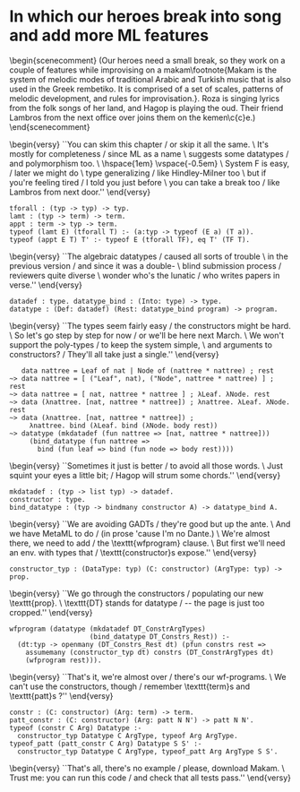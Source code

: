 # In which our heroes break into song and add more ML features

<!--
```makam
%use "07-structural.md".
tests: testsuite. %testsuite tests.
```
-->

\begin{scenecomment}
(Our heroes need a small break, so they work on a couple of features while improvising on a makam\footnote{Makam is the system of melodic modes of traditional Arabic and Turkish music that is also used in the Greek rembetiko. It is comprised of a set of scales, patterns of melodic development, and rules for improvisation.}. Roza is singing lyrics from the folk songs of her land, and Hagop is playing the oud. Their friend Lambros from the next office over joins them on the kemen\c{c}e.)
\end{scenecomment}

\begin{versy}
``You can skim this chapter / or skip it all the same. \\
It's mostly for completeness / since ML as a name \\
suggests some datatypes / and polymorphism too. \\
\hspace{1em} \vspace{-0.5em} \\
System F is easy, / later we might do \\
type generalizing / like Hindley-Milner too \\
but if you're feeling tired / I told you just before \\
you can take a break too / like Lambros from next door.''
\end{versy}

```makam
tforall : (typ -> typ) -> typ.
lamt : (typ -> term) -> term.
appt : term -> typ -> term.
typeof (lamt E) (tforall T) :- (a:typ -> typeof (E a) (T a)).
typeof (appt E T) T' :- typeof E (tforall TF), eq T' (TF T).
```

<!--
```makam
typeof (lamt (fun a => lam a (fun x => x))) T ?
>> Yes:
>> T := tforall (fun a => arrow a a).

typeof (appt (lamt (fun a => lam a (fun x => x))) onat) T ?
>> Yes:
>> T := arrow onat onat.
```
-->

\begin{versy}
``The algebraic datatypes / caused all sorts of trouble \\
in the previous version / and since it was a double- \\
blind submission process / reviewers quite diverse \\
wonder who's the lunatic / who writes papers in verse.''
\end{versy}

```makam
datadef : type. datatype_bind : (Into: type) -> type.
datatype : (Def: datadef) (Rest: datatype_bind program) -> program.
```

\begin{versy}
``The types seem fairly easy / the constructors might be hard. \\
So let's go step by step for now / or we'll be here next March. \\
We won't support the poly-types / to keep the system simple, \\
and arguments to constructors? / They'll all take just a single.''
\end{versy}

```
   data nattree = Leaf of nat | Node of (nattree * nattree) ; rest
~> data nattree = [ ("Leaf", nat), ("Node", nattree * nattree) ] ; rest
~> data nattree = [ nat, nattree * nattree ] ; λLeaf. λNode. rest
~> data (λnattree. [nat, nattree * nattree]) ; λnattree. λLeaf. λNode. rest
~> data (λnattree. [nat, nattree * nattree]) ;
     λnattree. bind (λLeaf. bind (λNode. body rest))
~> datatype (mkdatadef (fun nattree => [nat, nattree * nattree]))
     (bind_datatype (fun nattree =>
       bind (fun leaf => bind (fun node => body rest))))
```

\begin{versy}
``Sometimes it just is better / to avoid all those words. \\
Just squint your eyes a little bit; / Hagop will strum some chords.''
\end{versy}

```makam
mkdatadef : (typ -> list typ) -> datadef.
constructor : type.
bind_datatype : (typ -> bindmany constructor A) -> datatype_bind A.
```

\begin{versy}
``We are avoiding GADTs / they're good but up the ante. \\
And we have MetaML to do / (in prose 'cause I'm no Dante.) \\
We're almost there, we need to add / the \texttt{wfprogram} clause. \\
But first we'll need an env. with types that / \texttt{constructor}s expose.''
\end{versy}

```makam
constructor_typ : (DataType: typ) (C: constructor) (ArgType: typ) -> prop.
```

\begin{versy}
``We go through the constructors / populating our new \texttt{prop}. \\
\texttt{DT} stands for datatype / -- the page is just too cropped.''
\end{versy}

```makam
wfprogram (datatype (mkdatadef DT_ConstrArgTypes)
                    (bind_datatype DT_Constrs_Rest)) :-
  (dt:typ -> openmany (DT_Constrs_Rest dt) (pfun constrs rest =>
    assumemany (constructor_typ dt) constrs (DT_ConstrArgTypes dt)
    (wfprogram rest))).
```

\begin{versy}
``That's it, we're almost over / there's our wf-programs. \\
We can't use the constructors, though / remember \texttt{term}s and \texttt{patt}s ?''
\end{versy}

```makam
constr : (C: constructor) (Arg: term) -> term.
patt_constr : (C: constructor) (Arg: patt N N') -> patt N N'.
typeof (constr C Arg) Datatype :-
  constructor_typ Datatype C ArgType, typeof Arg ArgType.
typeof_patt (patt_constr C Arg) Datatype S S' :-
  constructor_typ Datatype C ArgType, typeof_patt Arg ArgType S S'.
```

\begin{versy}
``That's all, there's no example / please, download Makam. \\
Trust me: you can run this code / and check that all tests pass.''
\end{versy}

<!--
Example: definition of lists and append.

```makam
wfprogram
  (datatype
    (mkdatadef (fun llist =>
    [ product [] (* nil *) ,
      product [onat, llist] ]))
  (bind_datatype (fun llist => bind (fun cnil => bind (fun ccons => body
  (main
    (letrec
      (bind (fun append => body (
      [ lam llist (fun l1 => lam (T llist) (fun l2 =>
        case_or_else l1
          (patt_constr ccons (patt_tuple (pcons patt_var (pcons patt_var pnil))))
            (vbind (fun hd => vbind (fun tl => vbody (
            constr ccons (tuple [hd, app (app append tl) l2])))))
          l2)) ],
      (app (app append
        (constr ccons (tuple [ozero, constr cnil (tuple [])])))
        (constr ccons (tuple [ozero, constr cnil (tuple [])]))))))))))))) ?
>> Yes:
>> T := fun llist => llist.
```

We also include evaluation rules for programs.

```makam
evalprogram : program -> program -> prop.
evalprogram (main E) (main V) :- eval E V.
evalprogram (lettype T E) V :- evalprogram (E T) V.
evalprogram (datatype (mkdatadef DT_ConstrArgTypes)
                      (bind_datatype DT_Constrs_Rest))
            (datatype (mkdatadef DT_ConstrArgTypes)
                      (bind_datatype DT_Constrs_Rest'))
:-
  (dt:typ -> openmany (DT_Constrs_Rest dt) (pfun constrs rest => [Rest']
    applymany (DT_Constrs_Rest' dt) constrs Rest',
    assumemany (constructor_typ dt) constrs (DT_ConstrArgTypes dt)
    (evalprogram rest Rest'))).

eval (constr C Arg) (constr C Arg') :- eval Arg Arg'.
match (patt_constr C P) (constr C V) Subst Subst' :-
  match P V Subst Subst'.

evalprogram
  (datatype
    (mkdatadef (fun llist =>
    [ product [] (* nil *) ,
      product [onat, llist] ]))
  (bind_datatype (fun llist => bind (fun cnil => bind (fun ccons => body
  (main
    (letrec
      (bind (fun append => body (
      [ lam llist (fun l1 => lam _ (fun l2 =>
        case_or_else l1
          (patt_constr ccons (patt_tuple (pcons patt_var (pcons patt_var pnil))))
            (vbind (fun hd => vbind (fun tl => vbody (
            constr ccons (tuple [hd, app (app append tl) l2])))))
          l2)) ],
      (app (app append
        (constr ccons (tuple [ozero, constr cnil (tuple [])])))
        (constr ccons (tuple [ozero, constr cnil (tuple [])]))))))))))))) V ?
>> Yes:
>> V := (datatype (mkdatadef (fun llist => [ product [] (* nil *), product [onat, llist] ])) (bind_datatype (fun llist => bind (fun cnil => bind (fun ccons => body (main (constr ccons (tuple [ozero, constr ccons (tuple [ozero, constr cnil (tuple [])])])))))))).
```

-->
